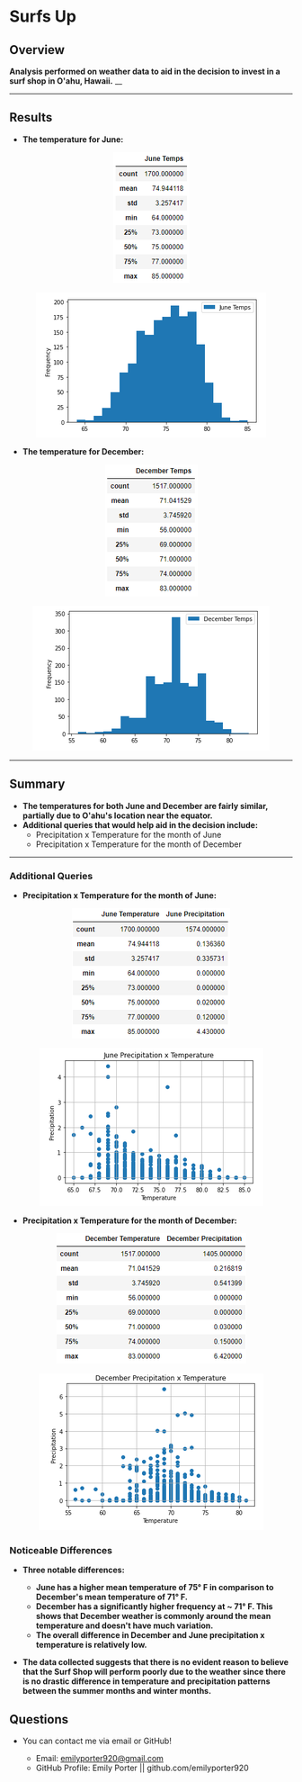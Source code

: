 # Surfs Up

## Overview
**Analysis performed on weather data to aid in the decision to invest in a surf shop in O'ahu, Hawaii.** __

-----
## Results
* **The temperature for June:**
    
<p align="center">
    <img
         src=Resources/June_df_describe.png
         >
    </p>

<p align="center">
    <img
         src=Resources/june_df_temps_graph.png
         >
    </p>

* **The temperature for December:**

<p align="center">
    <img
         src=Resources/December_df_describe.png
         >
    </p>

<p align="center">
    <img
         src=Resources/december_df_temps_graph.png
         >
    </p>
    
    
-----
## Summary
* **The temperatures for both June and December are fairly similar, partially due to O'ahu's location near the equator.**
* **Additional queries that would help aid in the decision include:**
     - Precipitation x Temperature for the month of June
     - Precipitation x Temperature for the month of December

-----
### Additional Queries
* **Precipitation x Temperature for the month of June:**

<p align="center">
    <img
         src=Resources/june_temp_prcp_describe.png
         >
    </p>
    
<p align="center">
    <img
         src=Resources/june_temp_prcp_graph.png
         >
    </p>

* **Precipitation x Temperature for the month of December:**

<p align="center">
    <img
         src=Resources/december_temp_prcp_describe.png
         >
    </p>

<p align="center">
    <img
         src=Resources/december_temp_prcp_graph.png
         >
    </p>

### Noticeable Differences
* **Three notable differences:**
     - **June has a higher mean temperature of 75° F in comparison to December's mean temperature of 71° F.**
     - **December has a significantly higher frequency at ~ 71° F. This shows that December weather is commonly around the mean temperature and doesn't have much variation.**
     - **The overall difference in December and June precipitation x temperature is relatively low.**

* **The data collected suggests that there is no evident reason to believe that the Surf Shop will perform poorly due to the weather since there is no drastic difference in temperature and precipitation patterns between the summer months and winter months.**

## Questions

* You can contact me via email or GitHub!

    * Email: emilyporter920@gmail.com
    * GitHub Profile: Emily Porter || github.com/emilyporter920 
